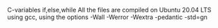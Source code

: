 C-variables if,else,while
All the files are compiled on Ubuntu 20.04 LTS using gcc, using the options -Wall -Werror -Wextra -pedantic -std=gn
